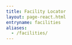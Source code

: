 ```yaml
---
title: Facility Locator
layout: page-react.html
entryname: facilities
aliases:
  - /facilities/
---
```


